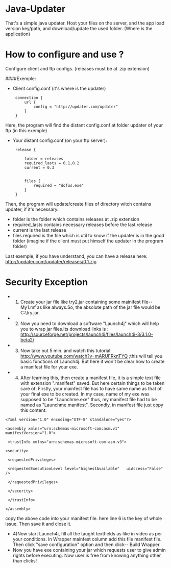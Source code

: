 Java-Updater
============

That's a simple java updater.
Host your files on the server, and the app load version key/path, and download/update the used folder. (Where is the application)

# How to configure and use ?

Configure client and ftp configs. (releases must be at .zip extension)

####Exemple:

 * Client config.conf (it's where is the updater)



        connection {
            url {
                config = "http://updater.com/updater"
            }
        }


Here, the program will find the distant config.conf at folder updater of your ftp (in this exemple)


 * Your distant config.conf (on your ftp server):


        release {

            folder = releases
            required_lasts = 0.1,0.2
            current = 0.3


            files {
                required = "dofus.exe"
            }
        }

Then, the program will update/create files of directory witch contains updater, if it's necessary.


 * folder is the folder which contains releases at .zip extension
 * required_lasts contains necessary releases before the last release
 * current is the last release
 * files.required is the file which is util to know if the updater is in the good folder (imagine if the client must put himself the updater in the program folder)

Last exemple, if you have understand, you can have a release here: http://updater.com/updater/releases/0.1.zip

# Security Exception

 * 1) Create your jar file like try2.jar containing some mainifest file-- My1.mf as like always.So, the absolute path of the jar file would be C:\try.jar.
 * 2) Now you need to download a software "Launch4j" which will help you to wrap jar files.Its download links is : http://sourceforge.net/projects/launch4j/files/launch4j-3/3.1.0-beta2/
 * 3) Now take out 5 min. and watch this tutorial: http://www.youtube.com/watch?v=mARUFRknTYQ ;this will tell you basic functions of Launch4j. But here it won't be clear how to create a manifest file for your exe.
 * 4) After learning this, then create a manifest file, it is a simple text file with extension ".manifest" saved. But here certain things to be taken care of: Firstly, your mainfest file has to have same name as that of your final exe to be created. In my case, name of my exe was supposed to be "Launchme.exe" thus, my manifest file had to be named as "Launchme.manifest". Secondly, in manifest file just copy this content:


  `<?xml version="1.0" encoding="UTF-8" standalone="yes"?> `

 ` <assembly xmlns="urn:schemas-microsoft-com:asm.v1" manifestVersion="1.0"> `

 ` <trustInfo xmlns="urn:schemas-microsoft-com:asm.v3">`

  `<security>`

 ` <requestedPrivileges>`

 ` <requestedExecutionLevel level="highestAvailable"   uiAccess="False" />`

 ` </requestedPrivileges>`

 ` </security>`

 ` </trustInfo>`

  `</assembly>`


copy the above code into your manifest file. here line 6 is the key of whole issue. Then save it and close it.

 * 4)Now start Launch4j, fill all the taught textfields as like in video as per your conditions. In Wrapper mainfest column add this file manifest file. Then click "save configuration" option and then click-- Build Wrapper.
 * Now you have exe containing your jar which requests user to give admin rights before executing. Now user is free from knowing anything other than clicks!